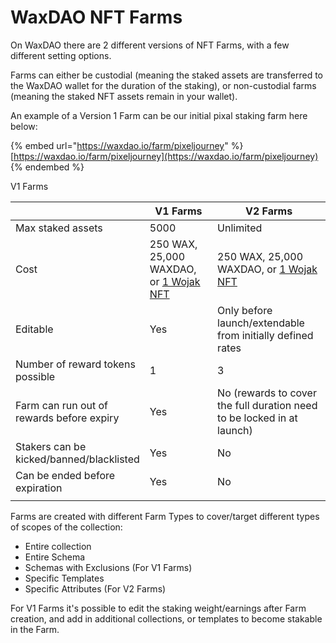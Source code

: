 # WaxDAO NFT Farms

On WaxDAO there are 2 different versions of NFT Farms, with a few different setting options.

Farms can either be custodial (meaning the staked assets are transferred to the WaxDAO wallet for the duration of the staking), or non-custodial farms (meaning the staked NFT assets remain in your wallet).



An example of a Version 1 Farm can be our initial pixal staking farm here below:

{% embed url="https://waxdao.io/farm/pixeljourney" %}
[https://waxdao.io/farm/pixeljourney](https://waxdao.io/farm/pixeljourney)
{% endembed %}

V1 Farms

<table><thead><tr><th width="190"></th><th>V1 Farms</th><th>V2 Farms </th></tr></thead><tbody><tr><td>Max staked assets</td><td>5000</td><td>Unlimited</td></tr><tr><td>Cost</td><td>250 WAX, 25,000 WAXDAO, or <a href="https://waxdao.io/drops/247">1 Wojak NFT</a></td><td>250 WAX, 25,000 WAXDAO, or <a href="https://waxdao.io/drops/247">1 Wojak NFT</a></td></tr><tr><td>Editable</td><td>Yes</td><td>Only before launch/extendable from initially defined rates</td></tr><tr><td>Number of reward tokens possible</td><td>1</td><td>3</td></tr><tr><td>Farm can run out of rewards before expiry</td><td>Yes</td><td>No (rewards to cover the full duration need to be locked in at launch)</td></tr><tr><td>Stakers can be kicked/banned/blacklisted</td><td>Yes</td><td>No</td></tr><tr><td>Can be ended before expiration</td><td>Yes</td><td>No</td></tr><tr><td></td><td></td><td></td></tr></tbody></table>

Farms are created with different Farm Types to cover/target different types of scopes of the collection:

* Entire collection
* Entire Schema
* Schemas with Exclusions (For V1 Farms)
* Specific Templates
* Specific Attributes (For V2 Farms)

For V1 Farms it's possible to edit the staking weight/earnings after Farm creation, and add in additional collections, or templates to become stakable in the Farm.

